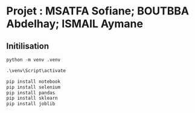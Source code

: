 # Projet : MSATFA Sofiane; BOUTBBA Abdelhay; ISMAIL Aymane 
## Initilisation

```python
python -m venv .venv
```


```python
.\venv\Script\activate
```

```python
pip install notebook
pip install selenium
pip install pandas
pip install sklearn
pip install joblib
```